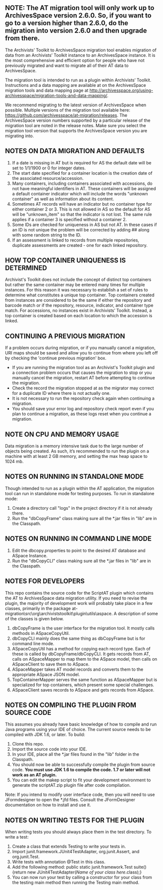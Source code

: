 ## NOTE: The AT migration tool will only work up to ArchivesSpace version 2.6.0. So, if you want to go to a version higher than 2.6.0, do the migration into version 2.6.0 and then upgrade from there.

The Archivists’ Toolkit to ArchivesSpace migration tool enables migration of data from an Archivists’ Toolkit instance to an ArchivesSpace instance. It is the most comprehensive and efficient option for people who have not previously migrated and want to migrate all of their AT data to ArchivesSpace.

The migration tool is intended to run as a plugin within Archivists’ Toolkit. Instructions and a data mapping are available at on the ArchivesSpace migration tools and data mapping page at http://archivesspace.org/using-archivesspace/migration-tools-and-data-mapping/.

We recommend migrating to the latest version of ArchivesSpace when possible. Multiple versions of the migration tool available here: https://github.com/archivesspace/at-migration/releases. The ArchivesSpace version numbers supported by a particular release of the migration tool are noted in the release notes. Make sure you select the migration tool version that supports the ArchivesSpace version you are migrating into.

## NOTES ON DATA MIGRATION AND DEFAULTS
1.	If a date is missing in AT but is required for AS the default date will be set to 1/1/1900 or 0 for integer dates.
2.	The start date specified for a container location is the creation date of the associated resource/accession.
3.	Many containers, including containers associated with accessions, do not have meaningful identifiers in AT. These containers will be assigned a default container indicator which will include the words "unknown container" as well as information about its content.
4.	Sometimes AT records will have an indicator but no container type for either container 2 or 3. This is not allowed in AS so the default for AS will be "unknown_item" so that the indicator is not lost. The same rule applies if a container 3 is specified without a container 2.
5.	Some IDs are checked for uniqueness in AS but not AT. In these cases if an ID is not unique the problem will be corrected by adding ## along with some random string to the ID.
6.	If an assessment is linked to records from multiple repositories, duplicate assessments are created - one for each linked repository.

## HOW TOP CONTAINER UNIQUENESS IS DETERMINED
Archivist's Toolkit does not include the concept of distinct top containers but rather the same container may be entered many times for multiple instances. For this reason it was necessary to establish a set of rules to determine what constitutes a unique top container. Top containers created from instances are considered to be the same if either the repository and barcode match or if the repository, resource, indicator, and container type match. For accessions, no instances exist in Archivists’ Toolkit. Instead, a top container is created based on each location to which the accession is linked.

## CONTINUING A PREVIOUS MIGRATION
If a problem occurs during migration, or if you manually cancel a migration, URI maps should be saved and allow you to continue from where you left off by checking the 'continue previous migration' box.
* If you are running the migration tool as an Archivist's Toolkit plugin and a connection problem occurs that causes the migration to stop or you manually cancel the migration, restart AT before attempting to continue the migration.
* Check the record the migration stopped at as the migrator may correct for a duplicate ID where there is not actually one.
* It is not necessary to run the repository check again when continuing a migration.
* You should save your error log and repository check report even if you plan to continue a migration, as these logs reset when you continue a migration.

## NOTE ON CPU AND MEMORY USAGE
Data migration is a memory intensive task due to the large number of objects being created. As such, it’s recommended to run the plugin on a machine with at least 2 GB memory, and setting the max heap space to 1024 mb.

## NOTES ON RUNNING IN STANDALONE MODE
Though intended to run as a plugin within the AT application, the migration tool can run in standalone mode for testing purposes. To run in standalone mode:
1.	Create a directory call "logs" in the project directory if it is not already there.
2.	Run the "dbCopyFrame" class making sure all the *.jar files in "lib" are in the Classpath.

## NOTES ON RUNNING IN COMMAND LINE MODE
1.	Edit the dbcopy.properties to point to the desired AT database and ASpace Instance.
2.	Run the "dbCopyCLI" class making sure all the *.jar files in "lib" are in the Classpath.

## NOTES FOR DEVELOPERS
This repo contains the source code for the ScriptAT plugin which contains the AT to ArchivesSpace data migration utility. If you need to revise the plugin, the majority of development work will probably take place in a few classes, primarily in the package at-migration\src\org\archiviststoolkit\plugin\utils\aspace. A description of some of the classes is given below.
1.	dbCopyFrame is the user interface for the migration tool. It mostly calls methods in ASpaceCopyUtil.
2.	dbCopyCLI mainly does the same thing as dbCopyFrame but is for command line mode.
3.	ASpaceCopyUtil has a method for copying each record type. Each of these is called by dbCopyFrame/dbCopyCLI. It gets records from AT, calls on ASpaceMapper to map them to the ASpace model, then calls on ASpaceClient to save them to ASpace.
4.	ASpaceMapper takes AT model records and converts them to the appropriate ASpace JSON model.
5.	TopContainerMapper serves the same function as ASpaceMapper but is specialized for top containers, which present some special challenges.
6.	ASpaceClient saves records to ASpace and gets records from ASpace.

## NOTES ON COMPILING THE PLUGIN FROM SOURCE CODE
This assumes you already have basic knowledge of how to compile and run Java programs using your IDE of choice. The current source needs to be compiled with JDK 1.6, or later. To build:

1. Clone this repo.
2. Import the source code into your IDE.
3. In your IDE, place all the \*.jar files found in the "lib" folder in the Classpath.
4. You should now be able to successfully compile the plugin from source code. **You must use JDK 1.6 to compile the code. 1.7 or later will not work as an AT plugin.**
5. You can edit the makep script to fit your development environment to generate the scriptAT.zip plugin file after code compilation.

Note: If you intend to modify user interface code, then you will need to use JFormdesigner to open the \*.jfd files. Consult the JFormDesigner documentation on how to install and use it.

## NOTES ON WRITING TESTS FOR THE PLUGIN
When writing tests you should always place them in the test directory. To write a test:
1.	Create a class that extends Testing to write your tests in.
2.	Import junit.framework.JUnit4TestAdapter, org.junit.Assert, and org.junit.Test.
3.	Write tests with annotation @Test in this class.
4.	Add the following method: public static junit.framework.Test suite() {return new JUnit4TestAdapter(*Name of your class here*.class);}
5.	You can now run your test by calling a constructor for your class from the testing main method then running the Testing main method.
